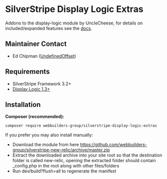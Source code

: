 SilverStripe Display Logic Extras
=================
Addons to the display-logic module by UncleCheese, for details on included/expanded features see the [docs](docs/).

## Maintainer Contact
* Ed Chipman ([UndefinedOffset](https://github.com/UndefinedOffset))


## Requirements
* SilverStripe Framework 3.2+
* [Display Logic 1.3+](https://github.com/unclecheese/silverstripe-display-logic)


## Installation
__Composer (recommended):__
```
composer require webbuilders-group/silverstripe-display-logic-extras
```


If you prefer you may also install manually:
* Download the module from here https://github.com/webbuilders-group/silverstripe-new-relic/archive/master.zip
* Extract the downloaded archive into your site root so that the destination folder is called new-relic, opening the extracted folder should contain _config.php in the root along with other files/folders
* Run dev/build?flush=all to regenerate the manifest
